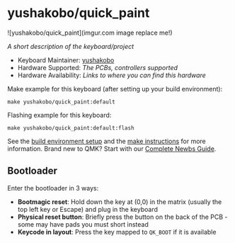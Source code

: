 # yushakobo/quick_paint

![yushakobo/quick_paint](imgur.com image replace me!)

*A short description of the keyboard/project*

* Keyboard Maintainer: [yushakobo](https://github.com/yushakobo)
* Hardware Supported: *The PCBs, controllers supported*
* Hardware Availability: *Links to where you can find this hardware*

Make example for this keyboard (after setting up your build environment):

    make yushakobo/quick_paint:default

Flashing example for this keyboard:

    make yushakobo/quick_paint:default:flash

See the [build environment setup](https://docs.qmk.fm/#/getting_started_build_tools) and the [make instructions](https://docs.qmk.fm/#/getting_started_make_guide) for more information. Brand new to QMK? Start with our [Complete Newbs Guide](https://docs.qmk.fm/#/newbs).

## Bootloader

Enter the bootloader in 3 ways:

* **Bootmagic reset**: Hold down the key at (0,0) in the matrix (usually the top left key or Escape) and plug in the keyboard
* **Physical reset button**: Briefly press the button on the back of the PCB - some may have pads you must short instead
* **Keycode in layout**: Press the key mapped to `QK_BOOT` if it is available
